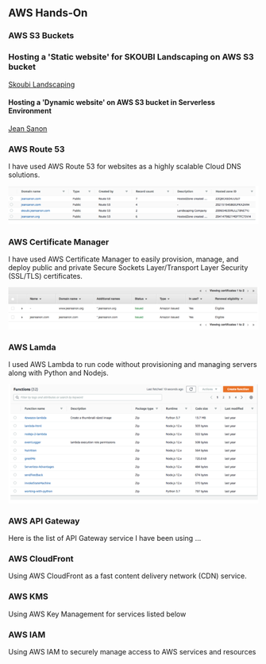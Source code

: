 ## AWS Hands-On


### AWS S3 Buckets

### Hosting a 'Static website' for SKOUBI Landscaping on AWS S3 bucket
[Skoubi Landscaping](https://skoubi.s3.amazonaws.com/index.html)

#### Hosting a 'Dynamic website' on AWS S3 bucket in Serverless Environment

[Jean Sanon](www.jeansanon.com)

### AWS Route 53
I have used AWS Route 53 for websites as a highly scalable Cloud DNS solutions.

![Route 53](https://github.com/jsanon01/hands-on/blob/main/images/route_53.png)

### AWS Certificate Manager

I have used AWS Certificate Manager to easily provision, manage, and deploy public and private Secure Sockets Layer/Transport Layer Security (SSL/TLS) certificates.

![Certificate manager](https://github.com/jsanon01/hands-on/blob/main/images/certificate_manager.png)

### AWS Lamda

I used AWS Lambda to run code without provisioning and managing servers along with Python and Nodejs.

![AWS Lambda](https://github.com/jsanon01/hands-on/blob/main/images/aws_lambda.png)

### AWS API Gateway

Here is the list of API Gateway service I have been using ...

### AWS CloudFront

Using AWS CloudFront as a fast content delivery network (CDN) service.

### AWS KMS

Using AWS Key Management for services listed below

### AWS IAM

Using AWS IAM to securely manage access to AWS services and resources
